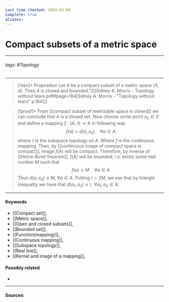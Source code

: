```yaml
---
Last time checked: 2024-03-04
Complete: true
aliases:
---
```

# Compact subsets of a metric space
***
###### tags: #Topology 
***
>[!dsn]+ Proposition
>Let $A$ be a compact subset of a metric space $(X,d)$. Then $A$ is closed and bounded.^[[[Sidney A. Morris - Topology without tears.pdf#page=!84|Sidney A. Morris - "Topology without tears" p.184]]]

>[!proof]+
>From [[compact subset of metrizable space is closed]] we can conclude that $A$ is a closed set. Now choose some point $x_{0}\in X$ and define a mapping $f:(A,\tau)\to\mathbb{R}$ in following way $$f(a)=d(a,x_{0})\quad \forall a\in A$$ where $\tau$ is the subspace topology on $A$. Where $f$ is the continuous mapping. Then, by [[continuous image of compact space is compact]], image $f(A)$ will be compact. Therefore, by inverse of [[Heine-Borel theorem]], $f(A)$ will be bounded; i.e. exists some real number $M$ such that $$f(a)\le M\quad\forall a\in A$$ Thus $d(a,x_{0})\le M$, $\forall a\in A$. Putting $r=2M$, we see that by triangle inequality we have that $d(a_{1},a_{2})\le r$, $\forall a_{1},a_{2}\in A$.

***
#### Keywords
- [[Compact set]],
- [[Metric space]],
- [[Open and closed subsets]],
- [[Bounded set]],
- [[Function(mapping)]],
- [[Continuous mapping]],
- [[Subspace topology]],
- [[Real line]],
- [[Kernel and image of a mapping]],
#### Possibly related
- 
***
#### Sources:
